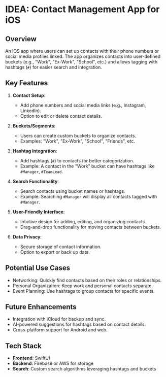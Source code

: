# IDEA: Contact Management App for iOS

## Overview
An iOS app where users can set up contacts with their phone numbers or social media profiles linked. The app organizes contacts into user-defined buckets (e.g., "Work", "Ex-Work", "School", etc.) and allows tagging with hashtags (`#`) for easier search and integration.

## Key Features
1. **Contact Setup**:
    - Add phone numbers and social media links (e.g., Instagram, LinkedIn).
    - Option to edit or delete contact details.

2. **Buckets/Segments**:
    - Users can create custom buckets to organize contacts.
    - Examples: "Work", "Ex-Work", "School", "Friends", etc.

3. **Hashtag Integration**:
    - Add hashtags (`#`) to contacts for better categorization.
    - Example: A contact in the "Work" bucket can have hashtags like `#Manager`, `#TeamLead`.

4. **Search Functionality**:
    - Search contacts using bucket names or hashtags.
    - Example: Searching `#Manager` will display all contacts tagged with `#Manager`.

5. **User-Friendly Interface**:
    - Intuitive design for adding, editing, and organizing contacts.
    - Drag-and-drop functionality for moving contacts between buckets.

6. **Data Privacy**:
    - Secure storage of contact information.
    - Option to export or back up data.

## Potential Use Cases
- Networking: Quickly find contacts based on their roles or relationships.
- Personal Organization: Keep work and personal contacts separate.
- Event Planning: Use hashtags to group contacts for specific events.

## Future Enhancements
- Integration with iCloud for backup and sync.
- AI-powered suggestions for hashtags based on contact details.
- Cross-platform support for Android and web.

## Tech Stack
- **Frontend**: SwiftUI
- **Backend**: Firebase or AWS for storage
- **Search**: Custom search algorithms leveraging hashtags and buckets
